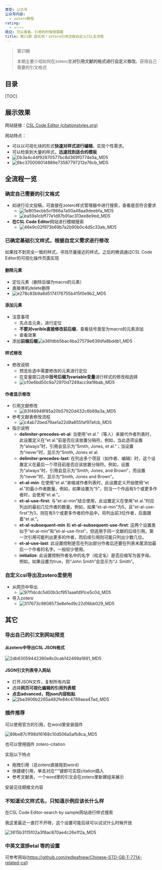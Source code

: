 ```yaml
---
类型: 公众号
公众号内容:
  - zotero教程
rating:
  - ⭐⭐⭐⭐
简记: 可以看看，引用的时候很需要
title: 第21期 超实用！zotero引用文献自定义CSL全流程
---
```


> 第21期
> 
> 本期主要介绍如何在zotero里**对引用文献的格式进行自定义修改**。获得自己需要的引文格式

## 目录

[TOC]

## 展示效果

网站链接：[CSL Code Editor (citationstyles.org)](https://editor.citationstyles.org/codeEditor/)

网站特点：

- 可以以可视化块的形式**快速对样式进行编辑**，实现个性需求。
- 可以检索到大量的样式，**迅速找到适合的模板**
- ![0b3a4c44f92870577bc8d369f0774e5a_MD5](https://pic-go-42.oss-cn-guangzhou.aliyuncs.com/img/0b3a4c44f92870577bc8d369f0774e5a_MD5.png)
- ![6bc370006014889e73587797212e76cb_MD5](https://pic-go-42.oss-cn-guangzhou.aliyuncs.com/img/6bc370006014889e73587797212e76cb_MD5.png)

## 全流程一览

### 确定自己需要的引文格式

- 如进行论文投稿，可直接在zotero样式管理器中进行搜索，查看是否符合要求
	- ![1e805ecbb5cf966a7a00a48aa9deebfa_MD5](https://pic-go-42.oss-cn-guangzhou.aliyuncs.com/img/1e805ecbb5cf966a7a00a48aa9deebfa_MD5.png)
	- ![ea59a1cbff77e1d97b91ac313ee8e9ed_MD5](https://pic-go-42.oss-cn-guangzhou.aliyuncs.com/img/ea59a1cbff77e1d97b91ac313ee8e9ed_MD5.png)
- **在CSL Code Editor**网站进行模糊搜索
	- ![46e9c02f973b69b7a2b90b0c4d5c33ab_MD5](https://pic-go-42.oss-cn-guangzhou.aliyuncs.com/img/46e9c02f973b69b7a2b90b0c4d5c33ab_MD5.png)

### 已确定基础引文样式，根据自定义需求进行修改

如果找不到完全一致的样式，寻找尽量接近的样式。之后的微调通过CSL Code Editor的可视化操作页面实现

#### 删除元素

- 定位元素（删除后缀为macro的元素）
- 直接单机delete删除
- ![e278c83b9a8d5174176755b415f0e9b2_MD5](https://pic-go-42.oss-cn-guangzhou.aliyuncs.com/img/e278c83b9a8d5174176755b415f0e9b2_MD5.png)

#### 添加元素

- 注意事项
	- 先点击元素，进行定位
	- **不要对varible直接修改前后缀**，查看括号类型为macro的元素添加
	- 查看效果
- 添加**前缀后缀**![a36fdbb5bac4ba27579e639dfa8bddb1_MD5](https://pic-go-42.oss-cn-guangzhou.aliyuncs.com/img/a36fdbb5bac4ba27579e639dfa8bddb1_MD5.png)

#### 样式修改

- 修改说明
	- 预览处选中需要修改的元素进行定位
	- 在变量窗口选中**括号后缀为variable变量**进行样式的修改和选择
	- ![cf0e6bd50c9a72970d7249acc9af8bab_MD5](https://pic-go-42.oss-cn-guangzhou.aliyuncs.com/img/cf0e6bd50c9a72970d7249acc9af8bab_MD5.png)

#### 作者显示修改

- 引用文献修改
	- ![83f46948f85a20b57920d432c6b89a3a_MD5](https://pic-go-42.oss-cn-guangzhou.aliyuncs.com/img/83f46948f85a20b57920d432c6b89a3a_MD5.png)
- 参考文献表修改流程
	- ![c4ab72bed79ae1a22d9a855faf97afcb_MD5](https://pic-go-42.oss-cn-guangzhou.aliyuncs.com/img/c4ab72bed79ae1a22d9a855faf97afcb_MD5.png)
- 指示说明
	- **delimiter-precedes-et-al**: 当使用“et al.”（等人）来替代作者列表时，此设置定义在“et al.”前是否应该放置分隔符。例如，当此选项设置为“always”时，引用会显示为“Smith, Jones, et al.”；当设置为“never”时，显示为“Smith, Jones et al.
	- **delimiter-precedes-last**: 在列出多个项目（如作者、编辑）时，这个设置定义在最后一个项目前是否应该放置分隔符。例如，设置为“always”时，引用会显示为“Smith, Jones, and Brown”，而设置为“never”时，显示为“Smith, Jones and Brown”。
	- **et-al-min**: 在使用“et al.”来缩减作者列表时，此设置定义开始使用“et al.”的最小作者数量。例如，如果设置为“5”，则当一个作品有5个或更多作者时，会使用“et al.”。
	- **et-al-use-first**: 与“et-al-min”结合使用，此设置定义在使用“et al.”时应列出的最初几位作者的数量。例如，如果“et-al-min”为5，且“et-al-use-first”为3，则在有5个或更多作者的作品中，将列出前3位作者，后面跟着“et al.”。
	- **et-al-subsequent-min** 和 **et-al-subsequent-use-first**: 这两个设置类似于“et-al-min”和“et-al-use-first”，但适用于同一文献的后续引用。第一次引用可能列出更多的作者，而后续引用则可能只列出少数几位。
	- **et-al-use-last**: 此设置控制是否在列出部分作者后还要在列表末尾添加最后一个作者的名字。一般较少使用。
	- **initialize**: 此设置控制作者名中的名字（给定名）是否应缩写为首字母。例如，如果设置为true，则“John Smith”会显示为“J. Smith”。

### 自定义csl导出及zotero里使用

- 从网页中导出
	- ![97f1dcdc5d00b3cf951aaafd91ce5c0d_MD5](https://pic-go-42.oss-cn-guangzhou.aliyuncs.com/img/97f1dcdc5d00b3cf951aaafd91ce5c0d_MD5.png)
- 导入zotero
	- ![317673c9808573e8efed9c22d16bb029_MD5](https://pic-go-42.oss-cn-guangzhou.aliyuncs.com/img/317673c9808573e8efed9c22d16bb029_MD5.png)

## 其它

### 导出自己的引文到网站预览

#### 从zotero中导出CSL JSON格式

![2db63059442380e8c0cab142499a1891_MD5](https://pic-go-42.oss-cn-guangzhou.aliyuncs.com/img/2db63059442380e8c0cab142499a1891_MD5.png)

#### JSON引文列表导入网站

- 打开JSON文件，复制所有内容
- 选择**网页可视化编辑的引用列表框**
- **点击advanced，将json内容粘贴**
- ![2ba3906b2265a482fe84c4789aea47ad_MD5](https://pic-go-42.oss-cn-guangzhou.aliyuncs.com/img/2ba3906b2265a482fe84c4789aea47ad_MD5.png)

### 插件推荐

可以使用官方的引用，在word里安装插件

![89be87c1f98d16168c10d506a5afb8ca_MD5](https://pic-go-42.oss-cn-guangzhou.aliyuncs.com/img/89be87c1f98d16168c10d506a5afb8ca_MD5.png)

也可以使用插件 zotero-citation

实现以下特点

- 拖拽引用（总zotero直接拖到word）
- 快捷键引用，单击对应“'”键即可实现citation插入
- 参考文献表，一个word里的引文会在zotero里新建组来展示

安装见往期推文内容

### 不知道论文样式名，只知道示例应该长什么样

在CSL Code Editor-search by sample网站进行样式搜索

我这里最近一直打不开呀，这个设置可能后续可以试试什么时候开放

![3615b3115f02a3f8ac870ae4c26e1f2a_MD5](https://pic-go-42.oss-cn-guangzhou.aliyuncs.com/img/3615b3115f02a3f8ac870ae4c26e1f2a_MD5.png)

### 中英文混排etal 等的设置

可参考网站(https://github.com/redleafnew/Chinese-STD-GB-T-7714-related-csl)
